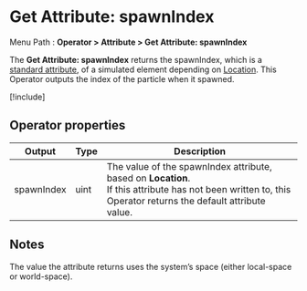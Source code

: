 # Get Attribute: spawnIndex

Menu Path : **Operator > Attribute > Get Attribute: spawnIndex**

The **Get Attribute: spawnIndex** returns the spawnIndex, which is a [standard attribute](Reference-Attributes.md), of a simulated element depending on [Location](Attributes.md#attribute-locations). This Operator outputs the index of the particle when it spawned.

[!include[](Snippets/Operator-GetAttributeOperatorSettings.md)]

## Operator properties

| **Output** | **Type** | **Description**                                              |
| ---------- | -------- | ------------------------------------------------------------ |
| spawnIndex | uint     | The value of the spawnIndex attribute, based on **Location**.<br/>If this attribute has not been written to, this Operator returns the default attribute value. |

## Notes

The value the attribute returns uses the system’s space (either local-space or world-space).